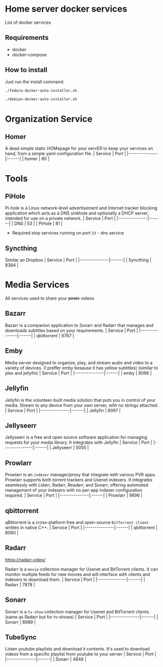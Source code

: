 # Home server docker services
List of docker services

## Requirements
- docker
- docker-compose

## How to install
Just run the install command.
```bash
./fedora-docker-auto-installer.sh
```
```bash
./debian-docker-auto-installer.sh
```

# Organization Service

## Homer
A dead simple static HOMepage for your servER to keep your services on hand, from a simple yaml configuration file.
| Service       | Port  | 
|---------------|:------|
| homer         | 80    |


# Tools

## PiHole
Pi-hole is a Linux network-level advertisement and Internet tracker blocking application which acts as a DNS sinkhole and optionally a DHCP server, intended for use on a private network.
| Service       | Port  | 
|---------------|:------|
| DNS           | 53    |
| PiHole        | 81    |
* Required stop services running on port `53` - dns service

## Syncthing
Similar ao Dropbox 
| Service       | Port  | 
|---------------|:------|
| Syncthing     | 8384  |


# Media Services
All services used to share your ~~pirate~~ videos 

## Bazarr
Bazarr is a companion application to Sonarr and Radarr that manages and downloads subtitles based on your requirements.
| Service       | Port  | 
|---------------|:------|
| qbittorrent   | 6767  |

## Emby
Media server designed to organize, play, and stream audio and video to a variety of devices. (I preffer emby besause it has yellow subtitles) (similar to plex and jellyfin)
| Service       | Port  | 
|---------------|:------|
| emby          | 8096  |

## Jellyfin
Jellyfin is the volunteer-built media solution that puts you in control of your media. Stream to any device from your own server, with no strings attached.
| Service       | Port  | 
|---------------|:------|
| Jellyfin      | 8097  |

## Jellyseerr
Jellyseerr is a free and open source software application for managing requests for your media library. It integrates with Jellyfin
| Service       | Port  | 
|---------------|:------|
| Jellyseerr    | 5055  |


## Prowlarr
Prowlarr is an `indexer` manager/proxy that integrate with  various PVR apps. Prowlarr supports both torrent trackers and Usenet indexers. It integrates seamlessly with Lidarr, Radarr, Readarr, and Sonarr, offering automated management of your indexers with no per-app indexer configuration required.
| Service       | Port  | 
|---------------|:------|
| Prowlarr      | 9696  |

## qbittorrent
qBittorrent is a cross-platform free and open-source `BitTorrent client` written in native C++.
| Service       | Port  | 
|---------------|:------|
| qbittorrent   | 8080  |

## Radarr
https://radarr.video/

Radarr is a `movie` collection manager for Usenet and BitTorrent clients. It can monitor multiple feeds for new movies and will interface with clients and indexers to download them.
| Service       | Port  | 
|---------------|:------|
| Radarr        | 7878  |

## Sonarr
Sonarr is a `tv-show` collection manager for Usenet and BitTorrent clients. (same as Radarr but for tv-shows)
| Service       | Port  | 
|---------------|:------|
| Sonarr        | 8989  |

## TubeSync
Listen youtube playlists and download it contents.
It's used to download videos from a specific playlist from youtube to your server
| Service       | Port  | 
|---------------|:------|
| Sonarr        | 4848  |